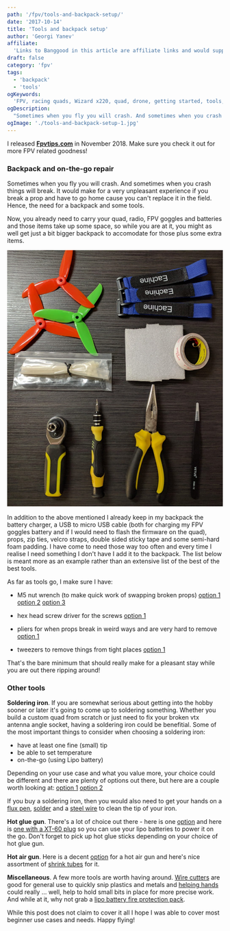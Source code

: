 ```yaml
---
path: '/fpv/tools-and-backpack-setup/'
date: '2017-10-14'
title: 'Tools and backpack setup'
author: 'Georgi Yanev'
affiliate:
  'Links to Banggood in this article are affiliate links and would support the blog if used to make a purchase.'
draft: false
category: 'fpv'
tags:
  - 'backpack'
  - 'tools'
ogKeywords:
  'FPV, racing quads, Wizard x220, quad, drone, getting started, tools, m5 nut wrench, hex driver, pliers, tweezers, hot glue gun, hot air gun, soldering iron, flux, solder, wire cutters'
ogDescription:
  "Sometimes when you fly you will crash. And sometimes when you crash things will break. It would make for a very unpleasant experience if you break a prop and have to go home cause you can't replace it in the field. Hence, the need for a backpack and some tools."
ogImage: './tools-and-backpack-setup-1.jpg'
---
```


<div class="article-update-notification">
  I released 
  <strong><a href="https://www.fpvtips.com">Fpvtips.com</a></strong> in November 2018. Make sure you check it out for more FPV related goodness!
</div>

### Backpack and on-the-go repair

Sometimes when you fly you will crash. And sometimes when you crash things will break. It would make for a very unpleasant experience if you break a prop and have to go home cause you can't replace it in the field. Hence, the need for a backpack and some tools.

Now, you already need to carry your quad, radio, FPV goggles and batteries and those items take up some space, so while you are at it, you might as well get just a bit bigger backpack to accomodate for those plus some extra items.

![All quad backpack tools](tools-and-backpack-setup-1.jpg)

In addition to the above mentioned I already keep in my backpack the battery charger, a USB to micro USB cable (both for charging my FPV goggles battery and if I would need to flash the firmware on the quad), props, zip ties, velcro straps, double sided sticky tape and some semi-hard foam padding. I have come to need those way too often and every time I realise I need something I don't have I add it to the backpack. The list below is meant more as an example rather than an extensive list of the best of the best tools.

As far as tools go, I make sure I have:

- M5 nut wrench (to make quick work of swapping broken props) [option 1][1] [option 2][2] [option 3][3]

- hex head screw driver for the screws [option 1][4]

- pliers for when props break in weird ways and are very hard to remove [option 1][5]

- tweezers to remove things from tight places [option 1][6]

That's the bare minimum that should really make for a pleasant stay while you are out there ripping around!

### Other tools

<strong>Soldering iron</strong>. If you are somewhat serious about getting into the hobby sooner or later it's going to come up to soldering something. Whether you build a custom quad from scratch or just need to fix your broken vtx antenna angle socket, having a soldering iron could be benefitial. Some of the most important things to consider when choosing a soldering iron:

- have at least one fine (small) tip
- be able to set temperature
- on-the-go (using Lipo battery)

Depending on your use case and what you value more, your choice could be different and there are plenty of options out there, but here are a couple worth looking at: [option 1][7] [option 2][8]

If you buy a soldering iron, then you would also need to get your hands on a [flux pen][9], [solder][10] and a [steel wire][11] to clean the tip of your iron.

<strong>Hot glue gun</strong>. There's a lot of choice out there - here is one [option][12] and here is [one with a XT-60 plug][13] so you can use your lipo batteries to power it on the go. Don't forget to pick up hot glue sticks depending on your choice of hot glue gun.

<strong>Hot air gun</strong>. Here is a decent [option][14] for a hot air gun and here's nice assortment of [shrink tubes][15] for it.

<strong>Miscellaneous</strong>. A few more tools are worth having around. [Wire cutters][16] are good for general use to quickly snip plastics and metals and [helping hands][17] could really ... well, help to hold small bits in place for more precise work. And while at it, why not grab a [lipo battery fire protection pack][18].

While this post does not claim to cover it all I hope I was able to cover most beginner use cases and needs. Happy flying!

[0]: Linkslist
[1]: https://bit.ly/drone-prop-wrench
[2]: https://bit.ly/drone-prop-wrench-2
[3]: https://bit.ly/drone-prop-wrench-3
[4]: https://bit.ly/drillpro-set
[5]: https://bit.ly/long-nose-pliers
[6]: https://bit.ly/tweezer-set
[7]: https://bit.ly/ts100-soldering-iron
[8]: https://bit.ly/cheap-soldering-station
[9]: https://bit.ly/flux-pen
[10]: https://bit.ly/solder-resin-core
[11]: https://bit.ly/soldering-cleaning-copper-wire
[12]: https://bit.ly/hot-glue-gun
[13]: https://bit.ly/hot-glue-gun-2
[14]: https://bit.ly/hot-air-gun
[15]: https://bit.ly/shrink-tube
[16]: https://bit.ly/cheap-wire-cutters
[17]: https://bit.ly/cheap-helping-hands
[18]: https://bit.ly/lipo-battery-bag

